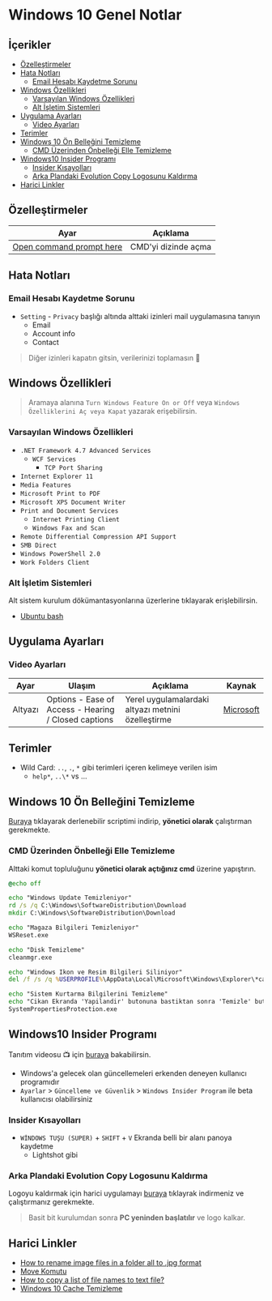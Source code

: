 # Windows 10 Genel Notlar <!-- omit in toc -->

## İçerikler <!-- omit in toc -->

- [Özelleştirmeler](#%C3%96zelle%C5%9Ftirmeler)
- [Hata Notları](#Hata-Notlar%C4%B1)
  - [Email Hesabı Kaydetme Sorunu](#Email-Hesab%C4%B1-Kaydetme-Sorunu)
- [Windows Özellikleri](#Windows-%C3%96zellikleri)
  - [Varsayılan Windows Özellikleri](#Varsay%C4%B1lan-Windows-%C3%96zellikleri)
  - [Alt İşletim Sistemleri](#Alt-%C4%B0%C5%9Fletim-Sistemleri)
- [Uygulama Ayarları](#Uygulama-Ayarlar%C4%B1)
  - [Video Ayarları](#Video-Ayarlar%C4%B1)
- [Terimler](#Terimler)
- [Windows 10 Ön Belleğini Temizleme](#Windows-10-%C3%96n-Belle%C4%9Fini-Temizleme)
  - [CMD Üzerinden Önbelleği Elle Temizleme](#CMD-%C3%9Czerinden-%C3%96nbelle%C4%9Fi-Elle-Temizleme)
- [Windows10 Insider Programı](#Windows10-Insider-Program%C4%B1)
  - [Insider Kısayolları](#Insider-K%C4%B1sayollar%C4%B1)
  - [Arka Plandaki Evolution Copy Logosunu Kaldırma](#Arka-Plandaki-Evolution-Copy-Logosunu-Kald%C4%B1rma)
- [Harici Linkler](#Harici-Linkler)

## Özelleştirmeler

| Ayar                                                                                           | Açıklama            |
| ---------------------------------------------------------------------------------------------- | ------------------- |
| [Open command prompt here](https://drive.google.com/open?id=1EEIlewepCu8xCZsiWdFa_OeBq9VfYnE_) | CMD'yi dizinde açma |

## Hata Notları

### Email Hesabı Kaydetme Sorunu

- `Setting` - `Privacy` başlığı altında alttaki izinleri mail uygulamasına tanıyın
  - Email
  - Account info
  - Contact

> Diğer izinleri kapatın gitsin, verilerinizi toplamasın 🧐

## Windows Özellikleri

> Aramaya alanına `Turn Windows Feature On or Off` veya `Windows Özelliklerini Aç veya Kapat` yazarak erişebilirsin.

### Varsayılan Windows Özellikleri

- `.NET Framework 4.7 Advanced Services`
  - `WCF Services`
    - `TCP Port Sharing`
- `Internet Explorer 11`
- `Media Features`
- `Microsoft Print to PDF`
- `Microsoft XPS Document Writer`
- `Print and Document Services`
  - `Internet Printing Client`
  - `Windows Fax and Scan`
- `Remote Differential Compression API Support`
- `SMB Direct`
- `Windows PowerShell 2.0`
- `Work Folders Client`

### Alt İşletim Sistemleri

Alt sistem kurulum dökümantasyonlarına üzerlerine tıklayarak erişlebilirsin.

- [Ubuntu bash](https://docs.microsoft.com/en-us/windows/wsl/install-win10)

## Uygulama Ayarları

### Video Ayarları

| Ayar    | Ulaşım                                                | Açıklama                                           | Kaynak                                                                                                           |
| ------- | ----------------------------------------------------- | -------------------------------------------------- | ---------------------------------------------------------------------------------------------------------------- |
| Altyazı | Options - Ease of Access -  Hearing / Closed captions | Yerel uygulamalardaki altyazı metnini özelleştirme | [Microsoft](https://support.microsoft.com/en-us/help/3078107/closed-captions-in-movies-tv-content-on-windows-10) |

## Terimler

- Wild Card: `..`, `.`, `*` gibi terimleri içeren kelimeye verilen isim
  - `help*`, `..\*` vs ...

## Windows 10 Ön Belleğini Temizleme

[Buraya](https://drive.google.com/open?id=1E-EDDSFxAvPM9QZAzciQ2fCaakgRwl6k) tıklayarak derlenebilir scriptimi indirip, **yönetici olarak** çalıştırman gerekmekte.

### CMD Üzerinden Önbelleği Elle Temizleme

Alttaki komut topluluğunu **yönetici olarak açtığınız cmd** üzerine yapıştırın.

```cmd
@echo off

echo "Windows Update Temizleniyor"
rd /s /q C:\Windows\SoftwareDistribution\Download
mkdir C:\Windows\SoftwareDistribution\Download

echo "Magaza Bilgileri Temizleniyor"
WSReset.exe

echo "Disk Temizleme"
cleanmgr.exe

echo "Windows Ikon ve Resim Bilgileri Siliniyor"
del /f /s /q %USERPROFILE%\AppData\Local\Microsoft\Windows\Explorer\*cache*

echo "Sistem Kurtarma Bilgilerini Temizleme"
echo "Cikan Ekranda 'Yapilandir' butonuna bastiktan sonra 'Temizle' butonuna basin"
SystemPropertiesProtection.exe

```

## Windows10 Insider Programı

Tanıtım videosu 📺 için [buraya](https://www.youtube.com/watch?v=wH_lKkzHHR0) bakabilirsin.

- Windows'a gelecek olan güncellemeleri erkenden deneyen kullanıcı programıdır
- `Ayarlar` > `Güncelleme ve Güvenlik` > `Windows Insider Program` ile beta kullanıcısı olabilirsiniz

### Insider Kısayolları

- `WİNDOWS TUŞU (SUPER)` + `SHIFT` + `V` Ekranda belli bir alanı panoya kaydetme
  - Lightshot gibi

### Arka Plandaki Evolution Copy Logosunu Kaldırma

Logoyu kaldırmak için harici uygulamayı [buraya](https://drive.google.com/open?id=1LkKdUCG1XKO3mrXwNV-OK50Y8vGvLRpt) tıklayrak indirmeniz ve çalıştırmanız gerekmekte.

> Basit bit kurulumdan sonra **PC yeninden başlatılır** ve logo kalkar.

## Harici Linkler

- [How to rename image files in a folder all to .jpg format](https://answers.microsoft.com/en-us/windows/forum/windows_10-files/how-to-rename-image-files-in-a-folder-all-to-jpg/2a7e2873-e04b-472b-b239-afad2f2020fc)
- [Move Komutu](https://www.windows-commandline.com/move-files-directories/)
- [How to copy a list of file names to text file?](https://superuser.com/questions/395836/how-to-copy-a-list-of-file-names-to-text-file)
- [Windows 10 Cache Temizleme](https://www.itechtics.com/clear-types-windows-10-cache/)
